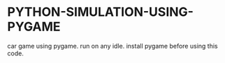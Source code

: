 # PYTHON-SIMULATION-USING-PYGAME
car game using pygame.
run on any idle.
install pygame before using this code.
